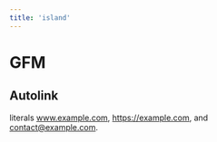 ```yaml
---
title: 'island'
---
```


# GFM 

## Autolink 

literals www.example.com, https://example.com, and contact@example.com.
